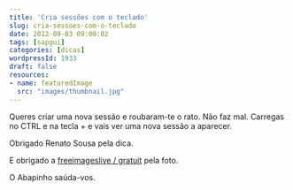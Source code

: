 ```yaml
---
title: 'Cria sessões com o teclado'
slug: cria-sessoes-com-o-teclado
date: 2012-09-03 09:00:02
tags: [sapgui]
categories: [dicas]
wordpressId: 1933
draft: false
resources:
- name: featuredImage
  src: "images/thumbnail.jpg"
---
```

Queres criar uma nova sessão e roubaram-te o rato. Não faz mal. Carregas no CTRL e na tecla + e vais ver uma nova sessão a aparecer.

Obrigado Renato Sousa pela dica.

E obrigado a [freeimageslive / gratuit][1] pela foto.

O Abapinho saúda-vos.

   [1]: http://www.freeimageslive.co.uk/free_stock_image/additionkeyjpg
